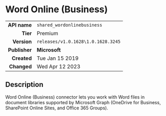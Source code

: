# Word Online (Business)
| | |
|-:|-|
|**API name**|`shared_wordonlinebusiness`|
|**Tier**|Premium|
|**Version**|`releases/v1.0.1628\1.0.1628.3245`|
|**Publisher**|**Microsoft**|
|**Created**|Tue Jan 15 2019|
|**Changed**|Wed Apr 12 2023|

## Description
Word Online (Business) connector lets you work with Word files in document libraries supported by Microsoft Graph (OneDrive for Business, SharePoint Online Sites, and Office 365 Groups).

